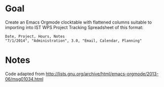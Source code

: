 # Goal #

Create an Emacs Orgmode clocktable with flattened columns suitable to importing into IST WPS Project Tracking Spreadsheet of this format:

```
Date, Project, Hours, Notes
"7/1/2014", "Administration", 3.0, "Email, Calendar, Planning"
```

# Notes #
Code adapted from http://lists.gnu.org/archive/html/emacs-orgmode/2013-06/msg01034.html
